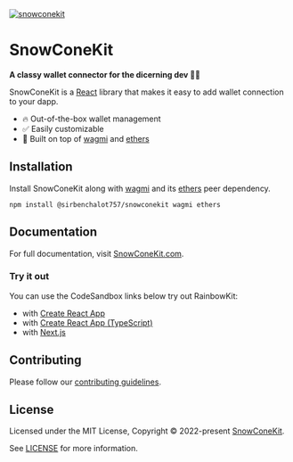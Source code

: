 <a href="https://snowconekit.com">
<!-- fixit -->
  <img alt="snowconekit" src="https://github.com/sirbenchalot757/snowconekit/blob/master/site/public/SnowConeKit.png" />
</a>

# SnowConeKit

**A classy wallet connector for the dicerning dev 🧑‍💻**

SnowConeKit is a [React](https://reactjs.org/) library that makes it easy to add wallet connection to your dapp.

- 🔥 Out-of-the-box wallet management
- ✅ Easily customizable
- 🦄 Built on top of [wagmi](https://github.com/tmm/wagmi) and [ethers](https://docs.ethers.io)

## Installation

Install SnowConeKit along with [wagmi](https://wagmi.sh) and its [ethers](https://docs.ethers.io) peer dependency.

<!-- fixit -->

`npm install @sirbenchalot757/snowconekit wagmi ethers`

## Documentation

For full documentation, visit [SnowConeKit.com](https://snowconekit.com).

### Try it out

You can use the CodeSandbox links below try out RainbowKit:

<!-- fixit -->

- with [Create React App](https://codesandbox.io/s/dn3rho)
- with [Create React App (TypeScript)](https://codesandbox.io/s/ilfuoy)
- with [Next.js](https://codesandbox.io/s/tmxcc0)

## Contributing

Please follow our [contributing guidelines](./.github/CONTRIBUTING.md).

## License

Licensed under the MIT License, Copyright © 2022-present [SnowConeKit](https://github.com/sirbenchalot757/snowconekit/blob/master/LICENSE).

See [LICENSE](./LICENSE) for more information.
